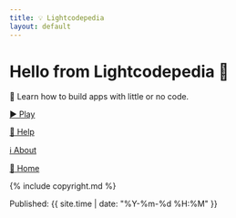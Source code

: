 ```yaml
---
title: 💡 Lightcodepedia
layout: default
---
```


# Hello from Lightcodepedia 👋

📖 Learn how to build apps with little or no code.

[▶️ Play](play.md)

[🛟 Help](help.md)

[ℹ️ About](about.md)

[🏡 Home](https://lightcodepedia.org)


{% include copyright.md %}

Published: {{ site.time | date: "%Y-%m-%d %H:%M" }}

